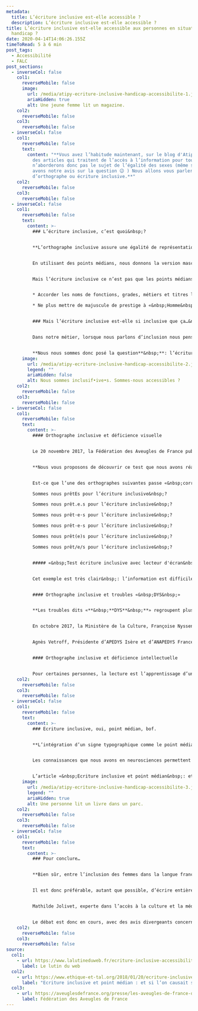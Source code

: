 ```yaml
---
metadata:
  title: L’écriture inclusive est-elle accessible ?
  description: L’écriture inclusive est-elle accessible ?
title: L’écriture inclusive est-elle accessible aux personnes en situation de
  handicap ?
date: 2020-04-14T14:06:26.155Z
timeToRead: 5 à 6 min
post_tags:
  - Accessibilité
  - FALC
post_sections:
  - inverseCol: false
    col1:
      reverseMobile: false
      image:
        url: /media/atipy-ecriture-inclusive-handicap-accessibilite-1.jpg
        ariaHidden: true
        alt: Une jeune femme lit un magazine.
    col2:
      reverseMobile: false
    col3:
      reverseMobile: false
  - inverseCol: false
    col1:
      reverseMobile: false
      text:
        content: "**Vous avez l’habitude maintenant, sur le blog d'Atipy nous rédigeons
          des articles qui traitent de l’accès à l’information pour tous. Nous
          n’aborderons donc pas le sujet de l’égalité des sexes (même si nous
          avons notre avis sur la question 😉 ) Nous allons vous parler
          d’orthographe ou écriture inclusive.**"
    col2:
      reverseMobile: false
    col3:
      reverseMobile: false
  - inverseCol: false
    col1:
      reverseMobile: false
      text:
        content: >-
          ### L’écriture inclusive, c’est quoi&nbsp;?


          **L’orthographe inclusive assure une égalité de représentation entre les femmes et les hommes. Cette écriture est dite inclusive, c’est à dire qu’elle prend en compte tout le monde.**


          En utilisant des points médians, nous donnons la version masculine et féminine d’un mot. Par exemple, au lieu d’écrire «&nbsp;les commerçants&nbsp;», nous écrivons «&nbsp;les commerçant·e·s&nbsp;». Ce point qui sépare les lettres est le point médian.


          Mais l’écriture inclusive ce n’est pas que les points médians. C’est aussi&nbsp;:


          * Accorder les noms de fonctions, grades, métiers et titres lorsqu’il s’agit de femmes.

          * Ne plus mettre de majuscule de prestige à «&nbsp;Homme&nbsp;» et utiliser plutôt «&nbsp;humain&nbsp;» que «&nbsp;homme&nbsp;».


          ### Mais l’écriture inclusive est-elle si inclusive que ça…&nbsp;?


          Dans notre métier, lorsque nous parlons d’inclusion nous pensons aux personnes âgées, aveugles et malvoyantes, sourdes et malentendantes, autistes, déficientes intellectuelles, avec un handicap moteur, daltoniennes, avec des troubles «&nbsp;DYS&nbsp;»…


          **Nous nous sommes donc posé la question**&nbsp;**: l’écriture inclusive prend-t-elle en compte les personnes en situation de handicap**&nbsp;**?**
      image:
        url: /media/atipy-ecriture-inclusive-handicap-accessibilite-2.jpg
        legend: ""
        ariaHidden: false
        alt: Nous sommes inclusif•ive•s. Sommes-nous accessibles ?
    col2:
      reverseMobile: false
    col3:
      reverseMobile: false
  - inverseCol: false
    col1:
      reverseMobile: false
      text:
        content: >-
          #### Orthographe inclusive et déficience visuelle


          Le 20 novembre 2017, la Fédération des Aveugles de France publiait un communiqué sur le sujet. Vincent Michel, son président, indiquait alors que cette orthographe n’était tout simplement pas lisible pour les utilisateurs de synthèse vocale et lecteurs d’écran. Une grande majorité des personnes aveugles utilisent un logiciel de lecture pour pouvoir naviguer sur internet. A l’heure actuelle, l’orthographe inclusive n’est pas lisible.


          **Nous vous proposons de découvrir ce test que nous avons réalisé avec les phrases suivantes**&nbsp;**:**


          Est-ce que l’une des orthographes suivantes passe «&nbsp;correctement&nbsp;» avec un logiciel de lecture vocale pour un aveugle ou déficient visuel&nbsp;? Ou est-ce que tout est désagréable à la lecture&nbsp;?

          Sommes nous prêtEs pour l’écriture inclusive&nbsp;?

          Sommes nous prêt.e.s pour l’écriture inclusive&nbsp;?

          Sommes nous prêt·e·s pour l’écriture inclusive&nbsp;?

          Sommes nous prêt-e-s pour l’écriture inclusive&nbsp;?

          Sommes nous prêt(e)s pour l’écriture inclusive&nbsp;?

          Sommes nous prêt/e/s pour l’écriture inclusive&nbsp;?


          ##### «&nbsp;Test écriture inclusive avec lecteur d'écran&nbsp;»


          Cet exemple est très clair&nbsp;: l’information est difficile à comprendre. A l’avenir, les logiciels pourront-ils être parametrés pour prendre en compte l’orthographe inclusive&nbsp;?


          #### Orthographe inclusive et troubles «&nbsp;DYS&nbsp;»


          **Les troubles dits «**&nbsp;**DYS**&nbsp;**» regroupent plusieurs familles. La dyslexie est la plus médiatisée, mais il existe également la dyspraxie, la dysorthographie, la dyscalculie et la dysphasie.**


          En octobre 2017, la Ministère de la Culture, Françoise Nyssen posait la question&nbsp;: «&nbsp;Comment font les enfants dyslexiques pour s’en sortir avec cette écriture là&nbsp;?&nbsp;» La question est pertinente. La lisibilité et la compréhension de l’écriture inclusive peuvent être de nouvelles difficultés pour les personnes dyslexiques. En effet, les points médians, inhabituels, peuvent venir perturber la lecture. Cette question se pose également pour les enfants en apprentissage de la lecture, les personnes âgées, les personnes déficientes intellectuelles ou lisant mal.


          Agnès Vetroff, Présidente d’APEDYS Isère et d’ANAPEDYS France, estime que «&nbsp;ça peut compliquer la lecture pour les élèves dyslexiques&nbsp;». En effet, la ponctuation est déjà une difficulté pour certains enfants en apprentissage de la lecture. Françoise Garcia, vice-présidente de la Fédération nationale des orthophonistes, est du même avis. La société Aidodys, solution web pour les troubles DYS et autres difficultés de lecture, mentionne également que «&nbsp;l’écriture inclusive est compliquée pour les élèves ayant des difficultés de lecture.&nbsp;»


          #### Orthographe inclusive et déficience intellectuelle


          Pour certaines personnes, la lecture est l’apprentissage d’une vie et demande des efforts importants. L’introduction d’une ponctuation inhabituelle est un nouveau challenge à relever. Le risque est que l’information ne soit tout simplement pas comprise.
    col2:
      reverseMobile: false
    col3:
      reverseMobile: false
  - inverseCol: false
    col1:
      reverseMobile: false
      text:
        content: >-
          ### Ecriture inclusive, oui, point médian, bof.


          **L’intégration d’un signe typographique comme le point médian au sein même des mots a un impact sur la qualité et la rapidité de lecture, handicap ou non.**


          Les connaissances que nous avons en neurosciences permettent déjà de pressentir l’impact de ce point médian sur la lecture pour tous les publics. La difficulté du point médian est qu’il crée une cassure rendant une partie du mot imprononçable.


          L’article «&nbsp;Ecriture inclusive et point médian&nbsp;: et si l’on causait science&nbsp;?&nbsp;» donne l’exemple du pronom ceux/celles. En utilisant le point médian, cela s’écrit&nbsp;: ceux·lles. Le suffixe ·lles n’étant pas prononçable, il est donc plus difficile à lire, comme si il s’agissait d’un nouveau mot. L’habitude pourra permettre l’apprentissage de ces nouvelles formes d’orthographe. Cependant, pour les publics ayant des difficultés de lecture, cela creuse davantage l’inégalité dans l’accès à l’information.
      image:
        url: /media/atipy-ecriture-inclusive-handicap-accessibilite-3.jpg
        legend: ""
        ariaHidden: true
        alt: Une personne lit un livre dans un parc.
    col2:
      reverseMobile: false
    col3:
      reverseMobile: false
  - inverseCol: false
    col1:
      reverseMobile: false
      text:
        content: >-
          ### Pour conclure…


          **Bien sûr, entre l’inclusion des femmes dans la langue français et l’accès à la lecture de tous les publics, notre coeur balance… Le point médian reste le point complexe de cette nouvelle orthographe.**


          Il est donc préférable, autant que possible, d’écrire entièrement chaque mot. Par exemple, préférez «&nbsp;Sommes-nous prêts et prêtes pour l’écriture inclusive&nbsp;?&nbsp;» à «&nbsp;Sommes-nous prêt·e·s pour l’écriture inclusive&nbsp;?&nbsp;»


          Mathilde Jolivet, experte dans l’accès à la culture et la médiation, ajoute, très justement que «&nbsp;s’il est difficile de lire l’écriture inclusive, cela ajoute également une difficulté pour écrire. Il faut une excellente maitrise du français pour utiliser l’écriture inclusive en tant qu’auteur. Si cette écriture devait devenir la norme, cela pourrait creuser le fossé entre les personnes «&nbsp;aptes&nbsp;» à s’exprimer par écrit et ceux qui n’oseront plus le faire.&nbsp;»


          Le débat est donc en cours, avec des avis divergeants concernant l’accès à l’information pour tous. La réalisation d’une étude poussée auprès des publics concernés permettrait de développer une solution la plus inclusive possible. Qui s’y colle&nbsp;? 😄
    col2:
      reverseMobile: false
    col3:
      reverseMobile: false
source:
  col1:
    - url: https://www.lalutineduweb.fr/ecriture-inclusive-accessibilite-solutions/
      label: Le lutin du web
  col2:
    - url: https://www.ethique-et-tal.org/2018/01/20/ecriture-inclusive-et-point-median-et-si-lon-causait-science/
      label: "Ecriture inclusive et point médian : et si l’on causait science ?"
  col3:
    - url: https://aveuglesdefrance.org/presse/les-aveugles-de-france-disent-non-au-melange-des-genres
      label: Fédération des Aveugles de France
---
```

